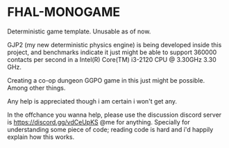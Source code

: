 # FHAL-MONOGAME

Deterministic game template. Unusable as of now.

GJP2 (my new deterministic physics engine) is being developed inside this project, and benchmarks indicate it just might be able to support 360000 contacts per second in a Intel(R) Core(TM) i3-2120 CPU @ 3.30GHz   3.30 GHz.

Creating a co-op dungeon GGPO game in this just might be possible. Among other things.

Any help is appreciated though i am certain i won't get any.

In the offchance you wanna help, please use the discussion discord server is https://discord.gg/vdCeUpKS @me for anything. Specially for understanding some piece of code; reading code is hard and i'd happily explain how this works.
